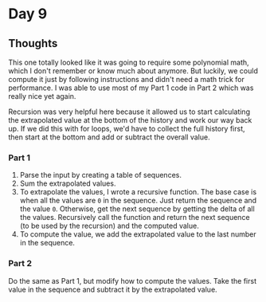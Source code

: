 # Day 9

## Thoughts

This one totally looked like it was going to require some polynomial math, which I don't remember or know much about anymore. But luckily, we could compute it just by following instructions and didn't need a math trick for performance. I was able to use most of my Part 1 code in Part 2 which was really nice yet again.

Recursion was very helpful here because it allowed us to start calculating the extrapolated value at the bottom of the history and work our way back up. If we did this with for loops, we'd have to collect the full history first, then start at the bottom and add or subtract the overall value.

### Part 1

1. Parse the input by creating a table of sequences.
2. Sum the extrapolated values.
3. To extrapolate the values, I wrote a recursive function. The base case is when all the values are `0` in the sequence. Just return the sequence and the value `0`. Otherwise, get the next sequence by getting the delta of all the values. Recursively call the function and return the next sequence (to be used by the recursion) and the computed value.
4. To compute the value, we add the extrapolated value to the last number in the sequence. 

### Part 2

Do the same as Part 1, but modify how to compute the values. Take the first value in the sequence and subtract it by the extrapolated value.
